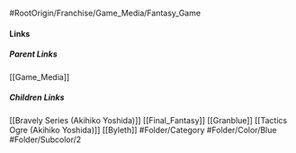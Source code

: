 #RootOrigin/Franchise/Game_Media/Fantasy_Game
#### Links
##### Parent Links
[[Game_Media]]
##### Children Links
[[Bravely Series (Akihiko Yoshida)]]
[[Final_Fantasy]]
[[Granblue]]
[[Tactics Ogre (Akihiko Yoshida)]]
[[Byleth]]
#Folder/Category
#Folder/Color/Blue
#Folder/Subcolor/2
